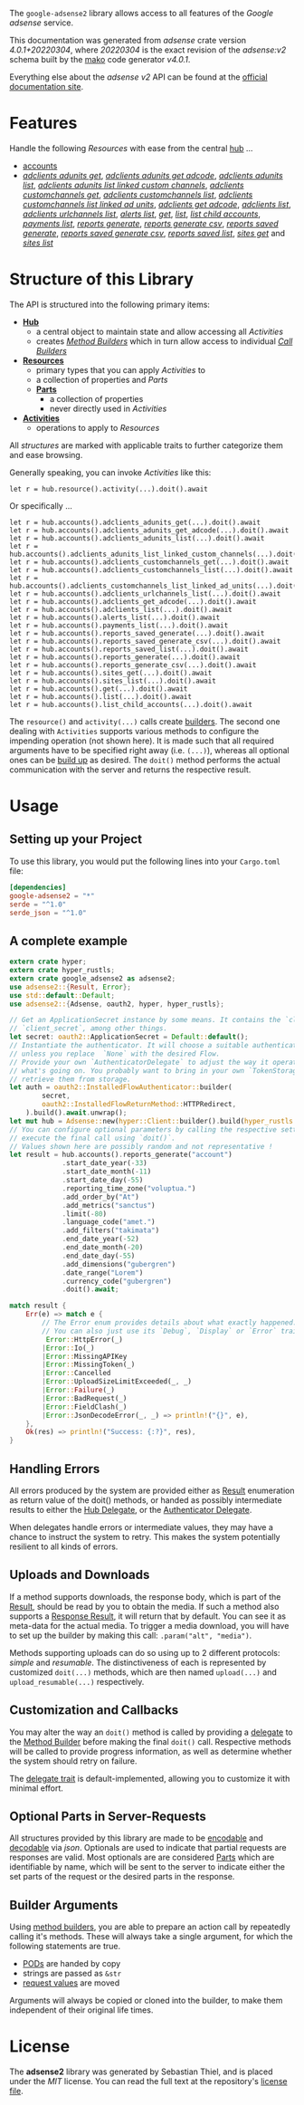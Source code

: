 <!---
DO NOT EDIT !
This file was generated automatically from 'src/generator/templates/api/README.md.mako'
DO NOT EDIT !
-->
The `google-adsense2` library allows access to all features of the *Google adsense* service.

This documentation was generated from *adsense* crate version *4.0.1+20220304*, where *20220304* is the exact revision of the *adsense:v2* schema built by the [mako](http://www.makotemplates.org/) code generator *v4.0.1*.

Everything else about the *adsense* *v2* API can be found at the
[official documentation site](https://developers.google.com/adsense/management/).
# Features

Handle the following *Resources* with ease from the central [hub](https://docs.rs/google-adsense2/4.0.1+20220304/google_adsense2/Adsense) ... 

* [accounts](https://docs.rs/google-adsense2/4.0.1+20220304/google_adsense2/api::Account)
 * [*adclients adunits get*](https://docs.rs/google-adsense2/4.0.1+20220304/google_adsense2/api::AccountAdclientAdunitGetCall), [*adclients adunits get adcode*](https://docs.rs/google-adsense2/4.0.1+20220304/google_adsense2/api::AccountAdclientAdunitGetAdcodeCall), [*adclients adunits list*](https://docs.rs/google-adsense2/4.0.1+20220304/google_adsense2/api::AccountAdclientAdunitListCall), [*adclients adunits list linked custom channels*](https://docs.rs/google-adsense2/4.0.1+20220304/google_adsense2/api::AccountAdclientAdunitListLinkedCustomChannelCall), [*adclients customchannels get*](https://docs.rs/google-adsense2/4.0.1+20220304/google_adsense2/api::AccountAdclientCustomchannelGetCall), [*adclients customchannels list*](https://docs.rs/google-adsense2/4.0.1+20220304/google_adsense2/api::AccountAdclientCustomchannelListCall), [*adclients customchannels list linked ad units*](https://docs.rs/google-adsense2/4.0.1+20220304/google_adsense2/api::AccountAdclientCustomchannelListLinkedAdUnitCall), [*adclients get adcode*](https://docs.rs/google-adsense2/4.0.1+20220304/google_adsense2/api::AccountAdclientGetAdcodeCall), [*adclients list*](https://docs.rs/google-adsense2/4.0.1+20220304/google_adsense2/api::AccountAdclientListCall), [*adclients urlchannels list*](https://docs.rs/google-adsense2/4.0.1+20220304/google_adsense2/api::AccountAdclientUrlchannelListCall), [*alerts list*](https://docs.rs/google-adsense2/4.0.1+20220304/google_adsense2/api::AccountAlertListCall), [*get*](https://docs.rs/google-adsense2/4.0.1+20220304/google_adsense2/api::AccountGetCall), [*list*](https://docs.rs/google-adsense2/4.0.1+20220304/google_adsense2/api::AccountListCall), [*list child accounts*](https://docs.rs/google-adsense2/4.0.1+20220304/google_adsense2/api::AccountListChildAccountCall), [*payments list*](https://docs.rs/google-adsense2/4.0.1+20220304/google_adsense2/api::AccountPaymentListCall), [*reports generate*](https://docs.rs/google-adsense2/4.0.1+20220304/google_adsense2/api::AccountReportGenerateCall), [*reports generate csv*](https://docs.rs/google-adsense2/4.0.1+20220304/google_adsense2/api::AccountReportGenerateCsvCall), [*reports saved generate*](https://docs.rs/google-adsense2/4.0.1+20220304/google_adsense2/api::AccountReportSavedGenerateCall), [*reports saved generate csv*](https://docs.rs/google-adsense2/4.0.1+20220304/google_adsense2/api::AccountReportSavedGenerateCsvCall), [*reports saved list*](https://docs.rs/google-adsense2/4.0.1+20220304/google_adsense2/api::AccountReportSavedListCall), [*sites get*](https://docs.rs/google-adsense2/4.0.1+20220304/google_adsense2/api::AccountSiteGetCall) and [*sites list*](https://docs.rs/google-adsense2/4.0.1+20220304/google_adsense2/api::AccountSiteListCall)




# Structure of this Library

The API is structured into the following primary items:

* **[Hub](https://docs.rs/google-adsense2/4.0.1+20220304/google_adsense2/Adsense)**
    * a central object to maintain state and allow accessing all *Activities*
    * creates [*Method Builders*](https://docs.rs/google-adsense2/4.0.1+20220304/google_adsense2/client::MethodsBuilder) which in turn
      allow access to individual [*Call Builders*](https://docs.rs/google-adsense2/4.0.1+20220304/google_adsense2/client::CallBuilder)
* **[Resources](https://docs.rs/google-adsense2/4.0.1+20220304/google_adsense2/client::Resource)**
    * primary types that you can apply *Activities* to
    * a collection of properties and *Parts*
    * **[Parts](https://docs.rs/google-adsense2/4.0.1+20220304/google_adsense2/client::Part)**
        * a collection of properties
        * never directly used in *Activities*
* **[Activities](https://docs.rs/google-adsense2/4.0.1+20220304/google_adsense2/client::CallBuilder)**
    * operations to apply to *Resources*

All *structures* are marked with applicable traits to further categorize them and ease browsing.

Generally speaking, you can invoke *Activities* like this:

```Rust,ignore
let r = hub.resource().activity(...).doit().await
```

Or specifically ...

```ignore
let r = hub.accounts().adclients_adunits_get(...).doit().await
let r = hub.accounts().adclients_adunits_get_adcode(...).doit().await
let r = hub.accounts().adclients_adunits_list(...).doit().await
let r = hub.accounts().adclients_adunits_list_linked_custom_channels(...).doit().await
let r = hub.accounts().adclients_customchannels_get(...).doit().await
let r = hub.accounts().adclients_customchannels_list(...).doit().await
let r = hub.accounts().adclients_customchannels_list_linked_ad_units(...).doit().await
let r = hub.accounts().adclients_urlchannels_list(...).doit().await
let r = hub.accounts().adclients_get_adcode(...).doit().await
let r = hub.accounts().adclients_list(...).doit().await
let r = hub.accounts().alerts_list(...).doit().await
let r = hub.accounts().payments_list(...).doit().await
let r = hub.accounts().reports_saved_generate(...).doit().await
let r = hub.accounts().reports_saved_generate_csv(...).doit().await
let r = hub.accounts().reports_saved_list(...).doit().await
let r = hub.accounts().reports_generate(...).doit().await
let r = hub.accounts().reports_generate_csv(...).doit().await
let r = hub.accounts().sites_get(...).doit().await
let r = hub.accounts().sites_list(...).doit().await
let r = hub.accounts().get(...).doit().await
let r = hub.accounts().list(...).doit().await
let r = hub.accounts().list_child_accounts(...).doit().await
```

The `resource()` and `activity(...)` calls create [builders][builder-pattern]. The second one dealing with `Activities` 
supports various methods to configure the impending operation (not shown here). It is made such that all required arguments have to be 
specified right away (i.e. `(...)`), whereas all optional ones can be [build up][builder-pattern] as desired.
The `doit()` method performs the actual communication with the server and returns the respective result.

# Usage

## Setting up your Project

To use this library, you would put the following lines into your `Cargo.toml` file:

```toml
[dependencies]
google-adsense2 = "*"
serde = "^1.0"
serde_json = "^1.0"
```

## A complete example

```Rust
extern crate hyper;
extern crate hyper_rustls;
extern crate google_adsense2 as adsense2;
use adsense2::{Result, Error};
use std::default::Default;
use adsense2::{Adsense, oauth2, hyper, hyper_rustls};

// Get an ApplicationSecret instance by some means. It contains the `client_id` and 
// `client_secret`, among other things.
let secret: oauth2::ApplicationSecret = Default::default();
// Instantiate the authenticator. It will choose a suitable authentication flow for you, 
// unless you replace  `None` with the desired Flow.
// Provide your own `AuthenticatorDelegate` to adjust the way it operates and get feedback about 
// what's going on. You probably want to bring in your own `TokenStorage` to persist tokens and
// retrieve them from storage.
let auth = oauth2::InstalledFlowAuthenticator::builder(
        secret,
        oauth2::InstalledFlowReturnMethod::HTTPRedirect,
    ).build().await.unwrap();
let mut hub = Adsense::new(hyper::Client::builder().build(hyper_rustls::HttpsConnectorBuilder::new().with_native_roots().https_or_http().enable_http1().enable_http2().build()), auth);
// You can configure optional parameters by calling the respective setters at will, and
// execute the final call using `doit()`.
// Values shown here are possibly random and not representative !
let result = hub.accounts().reports_generate("account")
             .start_date_year(-33)
             .start_date_month(-11)
             .start_date_day(-55)
             .reporting_time_zone("voluptua.")
             .add_order_by("At")
             .add_metrics("sanctus")
             .limit(-80)
             .language_code("amet.")
             .add_filters("takimata")
             .end_date_year(-52)
             .end_date_month(-20)
             .end_date_day(-55)
             .add_dimensions("gubergren")
             .date_range("Lorem")
             .currency_code("gubergren")
             .doit().await;

match result {
    Err(e) => match e {
        // The Error enum provides details about what exactly happened.
        // You can also just use its `Debug`, `Display` or `Error` traits
         Error::HttpError(_)
        |Error::Io(_)
        |Error::MissingAPIKey
        |Error::MissingToken(_)
        |Error::Cancelled
        |Error::UploadSizeLimitExceeded(_, _)
        |Error::Failure(_)
        |Error::BadRequest(_)
        |Error::FieldClash(_)
        |Error::JsonDecodeError(_, _) => println!("{}", e),
    },
    Ok(res) => println!("Success: {:?}", res),
}

```
## Handling Errors

All errors produced by the system are provided either as [Result](https://docs.rs/google-adsense2/4.0.1+20220304/google_adsense2/client::Result) enumeration as return value of
the doit() methods, or handed as possibly intermediate results to either the 
[Hub Delegate](https://docs.rs/google-adsense2/4.0.1+20220304/google_adsense2/client::Delegate), or the [Authenticator Delegate](https://docs.rs/yup-oauth2/*/yup_oauth2/trait.AuthenticatorDelegate.html).

When delegates handle errors or intermediate values, they may have a chance to instruct the system to retry. This 
makes the system potentially resilient to all kinds of errors.

## Uploads and Downloads
If a method supports downloads, the response body, which is part of the [Result](https://docs.rs/google-adsense2/4.0.1+20220304/google_adsense2/client::Result), should be
read by you to obtain the media.
If such a method also supports a [Response Result](https://docs.rs/google-adsense2/4.0.1+20220304/google_adsense2/client::ResponseResult), it will return that by default.
You can see it as meta-data for the actual media. To trigger a media download, you will have to set up the builder by making
this call: `.param("alt", "media")`.

Methods supporting uploads can do so using up to 2 different protocols: 
*simple* and *resumable*. The distinctiveness of each is represented by customized 
`doit(...)` methods, which are then named `upload(...)` and `upload_resumable(...)` respectively.

## Customization and Callbacks

You may alter the way an `doit()` method is called by providing a [delegate](https://docs.rs/google-adsense2/4.0.1+20220304/google_adsense2/client::Delegate) to the 
[Method Builder](https://docs.rs/google-adsense2/4.0.1+20220304/google_adsense2/client::CallBuilder) before making the final `doit()` call. 
Respective methods will be called to provide progress information, as well as determine whether the system should 
retry on failure.

The [delegate trait](https://docs.rs/google-adsense2/4.0.1+20220304/google_adsense2/client::Delegate) is default-implemented, allowing you to customize it with minimal effort.

## Optional Parts in Server-Requests

All structures provided by this library are made to be [encodable](https://docs.rs/google-adsense2/4.0.1+20220304/google_adsense2/client::RequestValue) and 
[decodable](https://docs.rs/google-adsense2/4.0.1+20220304/google_adsense2/client::ResponseResult) via *json*. Optionals are used to indicate that partial requests are responses 
are valid.
Most optionals are are considered [Parts](https://docs.rs/google-adsense2/4.0.1+20220304/google_adsense2/client::Part) which are identifiable by name, which will be sent to 
the server to indicate either the set parts of the request or the desired parts in the response.

## Builder Arguments

Using [method builders](https://docs.rs/google-adsense2/4.0.1+20220304/google_adsense2/client::CallBuilder), you are able to prepare an action call by repeatedly calling it's methods.
These will always take a single argument, for which the following statements are true.

* [PODs][wiki-pod] are handed by copy
* strings are passed as `&str`
* [request values](https://docs.rs/google-adsense2/4.0.1+20220304/google_adsense2/client::RequestValue) are moved

Arguments will always be copied or cloned into the builder, to make them independent of their original life times.

[wiki-pod]: http://en.wikipedia.org/wiki/Plain_old_data_structure
[builder-pattern]: http://en.wikipedia.org/wiki/Builder_pattern
[google-go-api]: https://github.com/google/google-api-go-client

# License
The **adsense2** library was generated by Sebastian Thiel, and is placed 
under the *MIT* license.
You can read the full text at the repository's [license file][repo-license].

[repo-license]: https://github.com/Byron/google-apis-rsblob/main/LICENSE.md

